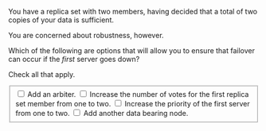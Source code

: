 <div><p>You have a replica set with two members, having decided that a total of two copies of your data is sufficient.</p><p>You are concerned about robustness, however.</p><p>Which of the following are options that will allow you to ensure that failover can occur if the <em>first</em> server goes down?</p><p>Check all that apply.</p><span><form id="inputtype_i4x-10gen-M102-problem-538d3e908bb48b3debc2db1f_2_1" class="choicegroup capa_inputtype" __biza="WJ__"><div class="indicator_container"><span id="status_i4x-10gen-M102-problem-538d3e908bb48b3debc2db1f_2_1" style="display:inline-block;" class="unanswered"></span></div><fieldset><label for="input_i4x-10gen-M102-problem-538d3e908bb48b3debc2db1f_2_1_choice_0"><input type="checkbox" value="choice_0" id="input_i4x-10gen-M102-problem-538d3e908bb48b3debc2db1f_2_1_choice_0" name="input_i4x-10gen-M102-problem-538d3e908bb48b3debc2db1f_2_1[]"> Add an arbiter. </label><label for="input_i4x-10gen-M102-problem-538d3e908bb48b3debc2db1f_2_1_choice_1"><input type="checkbox" value="choice_1" id="input_i4x-10gen-M102-problem-538d3e908bb48b3debc2db1f_2_1_choice_1" name="input_i4x-10gen-M102-problem-538d3e908bb48b3debc2db1f_2_1[]"> Increase the number of votes for the first replica set member from one to two. </label><label for="input_i4x-10gen-M102-problem-538d3e908bb48b3debc2db1f_2_1_choice_2"><input type="checkbox" value="choice_2" id="input_i4x-10gen-M102-problem-538d3e908bb48b3debc2db1f_2_1_choice_2" name="input_i4x-10gen-M102-problem-538d3e908bb48b3debc2db1f_2_1[]"> Increase the priority of the first server from one to two. </label><label for="input_i4x-10gen-M102-problem-538d3e908bb48b3debc2db1f_2_1_choice_3"><input type="checkbox" value="choice_3" id="input_i4x-10gen-M102-problem-538d3e908bb48b3debc2db1f_2_1_choice_3" name="input_i4x-10gen-M102-problem-538d3e908bb48b3debc2db1f_2_1[]"> Add another data bearing node. </label><span id="answer_i4x-10gen-M102-problem-538d3e908bb48b3debc2db1f_2_1"></span></fieldset></form></span></div>
